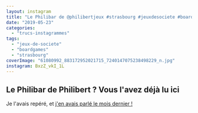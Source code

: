 ```yaml
---
layout: instagram
title: "Le Philibar de @philibertjeux #strasbourg #jeuxdesociete #boardgames"
date: "2019-05-23"
categories: 
  - "trucs-instagrammes"
tags:
  - "jeux-de-societe"
  - "boardgames"
  - "strasbourg"
coverImage: "61080992_883172952021715_7240147075238498229_n.jpg"
instagram: BxzZ_vkI_1L
---
```


## Le Philibar de Philibert ? Vous l'avez déjà lu ici

Je l'avais repéré, et [j'en avais parlé le mois dernier !](https://www.6x8.org/2019/05/ici-prochainement-visite-de-strasbourg-en-tyrannosaure/)
